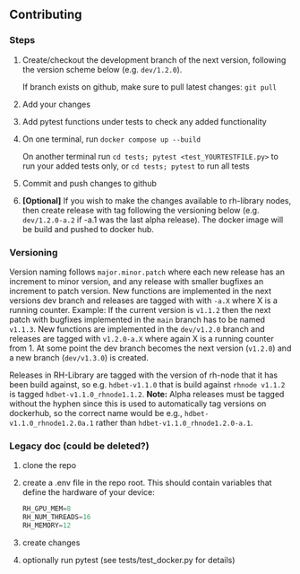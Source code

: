 ## Contributing

### Steps
1. Create/checkout the development branch of the next version, following the version scheme below (e.g. `dev/1.2.0`). 

   If branch exists on github, make sure to pull latest changes: `git pull`
2. Add your changes
3. Add pytest functions under tests to check any added functionality
4. On one terminal, run `docker compose up --build`

   On another terminal run `cd tests; pytest <test_YOURTESTFILE.py>` to run your added tests only, or `cd tests; pytest` to run all tests
5. Commit and push changes to github
6. **[Optional]** If you wish to make the changes available to rh-library nodes, then create release with tag following the versioning below (e.g. `dev/1.2.0-a.2` if -a.1 was the last alpha release). The docker image will be build and pushed to docker hub.

### Versioning
Version naming follows `major.minor.patch` where each new release has an increment to minor version, and any release with smaller bugfixes an increment to patch version. New functions are implemented in the next versions dev branch and releases are tagged with with `-a.X` where X is a running counter. 
Example: If the current version is `v1.1.2` then the next patch with bugfixes implemented in the `main` branch has to be named `v1.1.3`. New functions are implemented in the `dev/v1.2.0` branch and releases are tagged with `v1.2.0-a.X` where again X is a running counter from 1. At some point the dev branch becomes the next version (`v1.2.0`) and a new branch (`dev/v1.3.0`) is created.

Releases in RH-Library are tagged with the version of rh-node that it has been build against, so e.g. `hdbet-v1.1.0` that is build against `rhnode v1.1.2` is tagged `hdbet-v1.1.0_rhnode1.1.2`. <b>Note:</b> Alpha releases must be tagged without the hyphen since this is used to automatically tag versions on dockerhub, so the correct name would be e.g., `hdbet-v1.1.0_rhnode1.2.0a.1` rather than `hdbet-v1.1.0_rhnode1.2.0-a.1`.

### Legacy doc (could be deleted?)
1. clone the repo
2. create a .env file in the repo root. This should contain variables that define the hardware of your device:

    ```python
    RH_GPU_MEM=8
    RH_NUM_THREADS=16
    RH_MEMORY=12
    ```
3. create changes
4. optionally run pytest (see tests/test_docker.py for details)
